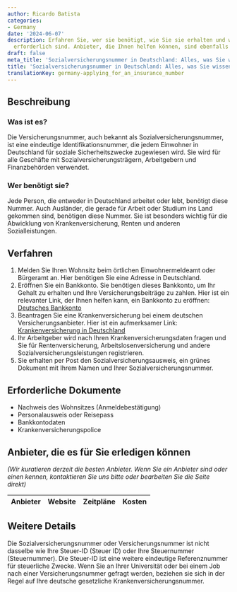 ```yaml
---
author: Ricardo Batista
categories:
- Germany
date: '2024-06-07'
description: Erfahren Sie, wer sie benötigt, wie Sie sie erhalten und welche Dokumente
  erforderlich sind. Anbieter, die Ihnen helfen können, sind ebenfalls aufgeführt.
draft: false
meta_title: 'Sozialversicherungsnummer in Deutschland: Alles, was Sie wissen müssen'
title: 'Sozialversicherungsnummer in Deutschland: Alles, was Sie wissen müssen'
translationKey: germany-applying_for_an_insurance_number
---
```



## Beschreibung
### Was ist es?
Die Versicherungsnummer, auch bekannt als Sozialversicherungsnummer, ist eine eindeutige Identifikationsnummer, die jedem Einwohner in Deutschland für soziale Sicherheitszwecke zugewiesen wird. Sie wird für alle Geschäfte mit Sozialversicherungsträgern, Arbeitgebern und Finanzbehörden verwendet.

### Wer benötigt sie?
Jede Person, die entweder in Deutschland arbeitet oder lebt, benötigt diese Nummer. Auch Ausländer, die gerade für Arbeit oder Studium ins Land gekommen sind, benötigen diese Nummer. Sie ist besonders wichtig für die Abwicklung von Krankenversicherung, Renten und anderen Sozialleistungen.

## Verfahren
1. Melden Sie Ihren Wohnsitz beim örtlichen Einwohnermeldeamt oder Bürgeramt an. Hier benötigen Sie eine Adresse in Deutschland.
2. Eröffnen Sie ein Bankkonto. Sie benötigen dieses Bankkonto, um Ihr Gehalt zu erhalten und Ihre Versicherungsbeiträge zu zahlen. Hier ist ein relevanter Link, der Ihnen helfen kann, ein Bankkonto zu eröffnen: [Deutsches Bankkonto](https://www.german-way.com/travel-and-tourism/living-in-germany/banking/)
3. Beantragen Sie eine Krankenversicherung bei einem deutschen Versicherungsanbieter. Hier ist ein aufmerksamer Link: [Krankenversicherung in Deutschland](https://www.german-way.com/travel-and-tourism/health-care/health-insurance/)
4. Ihr Arbeitgeber wird nach Ihren Krankenversicherungsdaten fragen und Sie für Rentenversicherung, Arbeitslosenversicherung und andere Sozialversicherungsleistungen registrieren.
5. Sie erhalten per Post den Sozialversicherungsausweis, ein grünes Dokument mit Ihrem Namen und Ihrer Sozialversicherungsnummer.

## Erforderliche Dokumente
- Nachweis des Wohnsitzes (Anmeldebestätigung)
- Personalausweis oder Reisepass
- Bankkontodaten
- Krankenversicherungspolice

## Anbieter, die es für Sie erledigen können
_(Wir kuratieren derzeit die besten Anbieter. Wenn Sie ein Anbieter sind oder einen kennen, kontaktieren Sie uns bitte oder bearbeiten Sie die Seite direkt)_

| Anbieter | Website | Zeitpläne | Kosten |
| --------------- | --------------- | :-------------: | :-------------: |

## Weitere Details
Die Sozialversicherungsnummer oder Versicherungsnummer ist nicht dasselbe wie Ihre Steuer-ID (Steuer ID) oder Ihre Steuernummer (Steuernummer). Die Steuer-ID ist eine weitere eindeutige Referenznummer für steuerliche Zwecke. Wenn Sie an Ihrer Universität oder bei einem Job nach einer Versicherungsnummer gefragt werden, beziehen sie sich in der Regel auf Ihre deutsche gesetzliche Krankenversicherungsnummer.